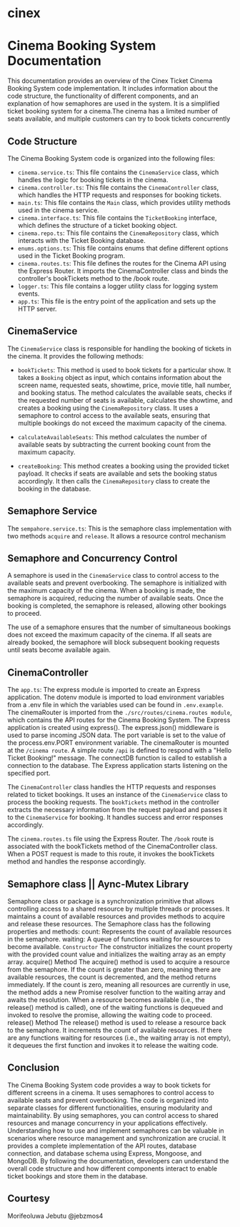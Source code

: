 # cinex
# Cinema Booking System Documentation

This documentation provides an overview of the Cinex Ticket Cinema Booking System code implementation. It includes information about the code structure, the functionality of different components, and an explanation of how semaphores are used in the system.
It is a simplified ticket booking system for a cinema.The cinema has a limited number of seats available, and multiple customers can try to book
tickets concurrently

## Code Structure

The Cinema Booking System code is organized into the following files:

- `cinema.service.ts`: This file contains the `CinemaService` class, which handles the logic for booking tickets in the cinema.
- `cinema.controller.ts`: This file contains the `CinemaController` class, which handles the HTTP requests and responses for booking tickets.
- `main.ts`: This file contains the `Main` class, which provides utility methods used in the cinema service.
- `cinema.interface.ts`: This file contains the `TicketBooking` interface, which defines the structure of a ticket booking object.
- `cinema.repo.ts`: This file contains the `CinemaRepository` class, which interacts with the Ticket Booking database.
- `enums.options.ts`: This file contains enums that define different options used in the Ticket Booking program.
- `cinema.routes.ts`: This file defines the routes for the Cinema API using the Express Router. It imports the CinemaController class and binds the controller's bookTickets method to the /book route.
- `logger.ts`: This file contains a logger utility class for logging system events.
- `app.ts`: This file is the entry point of the application and sets up the HTTP server.

## CinemaService

The `CinemaService` class is responsible for handling the booking of tickets in the cinema. It provides the following methods:

- `bookTickets`: This method is used to book tickets for a particular show. It takes a `Booking` object as input, which contains information about the screen name, requested seats, showtime, price, movie title, hall number, and booking status. The method calculates the available seats, checks if the requested number of seats is available, calculates the showtime, and creates a booking using the `CinemaRepository` class. It uses a semaphore to control access to the available seats, ensuring that multiple bookings do not exceed the maximum capacity of the cinema.

- `calculateAvailableSeats`: This method calculates the number of available seats by subtracting the current booking count from the maximum capacity.

- `createBooking`: This method creates a booking using the provided ticket payload. It checks if seats are available and sets the booking status accordingly. It then calls the `CinemaRepository` class to create the booking in the database.

## Semaphore Service

The `sempahore.service.ts`:
This is the semaphore class implementation with two methods `acquire` and `release`. It allows a resource control mechanism

## Semaphore and Concurrency Control

A semaphore is used in the `CinemaService` class to control access to the available seats and prevent overbooking. The semaphore is initialized with the maximum capacity of the cinema. When a booking is made, the semaphore is acquired, reducing the number of available seats. Once the booking is completed, the semaphore is released, allowing other bookings to proceed.

The use of a semaphore ensures that the number of simultaneous bookings does not exceed the maximum capacity of the cinema. If all seats are already booked, the semaphore will block subsequent booking requests until seats become available again.

## CinemaController

The `app.ts`:
The express module is imported to create an Express application.
The dotenv module is imported to load environment variables from a .env file in which the variables used can be found in `.env.example`.
The cinemaRouter is imported from the `./src/routes/cinema.routes module`, which contains the API routes for the Cinema Booking System.
The Express application is created using express().
The express.json() middleware is used to parse incoming JSON data.
The port variable is set to the value of the process.env.PORT environment variable.
The cinemaRouter is mounted at the `/cinema route`.
A simple route `/api` is defined to respond with a "Hello Ticket Booking!" message.
The connectDB function is called to establish a connection to the database.
The Express application starts listening on the specified port.

The `CinemaController` class handles the HTTP requests and responses related to ticket bookings. It uses an instance of the `CinemaService` class to process the booking requests. The `bookTickets` method in the controller extracts the necessary information from the request payload and passes it to the `CinemaService` for booking. It handles success and error responses accordingly.

The `cinema.routes.ts` file using the Express Router. The `/book` route is associated with the bookTickets method of the CinemaController class. When a POST request is made to this route, it invokes the bookTickets method and handles the response accordingly.


## Semaphore class || Aync-Mutex Library

 Semaphore class or package is a synchronization primitive that allows controlling access to a shared resource by multiple threads or processes. It maintains a count of available resources and provides methods to acquire and release these resources.
The Semaphore class has the following properties and methods:
count: Represents the count of available resources in the semaphore.
waiting: A queue of functions waiting for resources to become available.
`Constructor`
The constructor initializes the count property with the provided count value and initializes the waiting array as an empty array.
acquire() Method
The acquire() method is used to acquire a resource from the semaphore.
If the count is greater than zero, meaning there are available resources, the count is decremented, and the method returns immediately.
If the count is zero, meaning all resources are currently in use, the method adds a new Promise resolver function to the waiting array and awaits the resolution.
When a resource becomes available (i.e., the release() method is called), one of the waiting functions is dequeued and invoked to resolve the promise, allowing the waiting code to proceed.
release() Method
The release() method is used to release a resource back to the semaphore.
It increments the count of available resources.
If there are any functions waiting for resources (i.e., the waiting array is not empty), it dequeues the first function and invokes it to release the waiting code.

## Conclusion

The Cinema Booking System code provides a way to book tickets for different screens in a cinema. It uses semaphores to control access to available seats and prevent overbooking. The code is organized into separate classes for different functionalities, ensuring modularity and maintainability. 
By using semaphores, you can control access to shared resources and manage concurrency in your applications effectively. Understanding how to use and implement semaphores can be valuable in scenarios where resource management and synchronization are crucial.
It provides a complete implementation of the API routes, database connection, and database schema using Express, Mongoose, and MongoDB. By following the documentation, developers can understand the overall code structure and how different components interact to enable ticket bookings and store them in the database.

## Courtesy 
Morifeoluwa Jebutu
@jebzmos4


